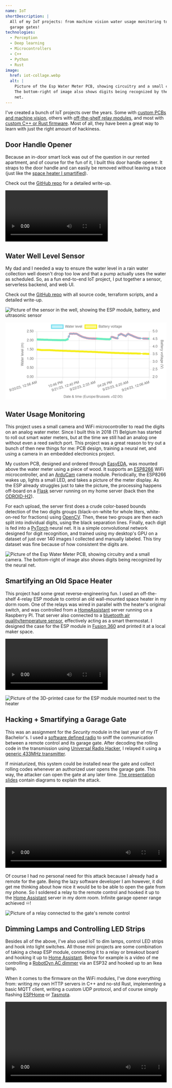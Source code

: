 ```yaml
---
name: IoT
shortDescription: |
  All of my IoT projects: from machine vision water usage monitoring to smartifying old space heaters or 
  garage gates!
technologies:
  - Perception
  - Deep learning
  - Microcontrollers
  - C++
  - Python
  - Rust
image:
  href: iot-collage.webp
  alt: |
    Picture of the Esp Water Meter PCB, showing circuitry and a small camera.
    The bottom-right of image also shows digits being recognized by the neural 
    net.
---
```


I've created a bunch of IoT projects over the years. Some with [custom PCBs and
machine vision](#water-usage-monitoring), others with [off-the-shelf relay
modules](#smartifying-an-old-space-heater), and most with [custom C++ or Rust
firmware](#water-well-level-sensor). Most of all, they have been a
great way to learn with just the right amount of hackiness.

## Door Handle Opener

Because an in-door smart lock was out of the question in our rented apartment,
and of course for the fun of it, I built this door handle opener. It straps to
the door handle and can easily be removed without leaving a trace (just like the
[space heater I smartified](#smartifying-an-old-space-heater)).

Check out the [GitHub repo](https://github.com/ubipo/door-handle-opener) for a 
detailed write-up.

<video width="320" controls>
  <source src="/content/projects/door-handle-opener-poc-demo.webm" type="video/mp4">
</video>

## Water Well Level Sensor

My dad and I needed a way to ensure the water level in a rain water collection
well doesn't drop too low and that a pump actually uses the water as scheduled.
So, as a fun end-to-end IoT project, I put together a sensor, serverless
backend, and web UI.

Check out the [GitHub repo](https://github.com/ubipo/water-well-level/) with all
source code, terraform scripts, and a detailed write-up.

![Picture of the sensor in the well, showing the ESP module, battery, and
ultrasonic sensor](water-well-level-sensor.jpg "Sensor in the well")

![Screenshot of the web UI showing the water level over time](water-well-level-webui.png "Web UI showing the water level over time")

## Water Usage Monitoring

This project uses a small camera and WiFi microcontroller to read the digits on
an analog water meter. Since I built this in 2018 (?) Belgium has started to 
roll out smart water meters, but at the time we still had an analog one without
even a reed switch port. This project was a great reason to try out a bunch of
then new things for me: PCB design, training a neural net, and using a camera
in an embedded electronics project.

My custom PCB, designed and ordered through [EasyEDA](https://easyeda.com/), was
mounted above the water meter using a piece of wood. It supports an
[ESP8266](https://www.espressif.com/en/products/socs/esp8266) WiFi
microcontroller, and an [ArduCam](https://www.arducam.com/) camera module.
Periodically, the ESP8266 wakes up, lights a small LED, and takes a picture of
the meter display. As the ESP already struggles just to take the picture, the
processing happens off-board on a [Flask](https://flask.palletsprojects.com)
server running on my home server (back then the
[ODROID-H2](https://www.hardkernel.com/shop/odroid-h2/)).

For each upload, the server first does a crude color-based bounds detection of
the two digits groups (black-on-white for whole liters, white-on-red for
fractions) using [OpenCV](https://opencv.org/). Then, these two groups are then
each split into individual digits, using the black separation lines. Finally,
each digit is fed into a [PyTorch](https://pytorch.org/) neural net. It is a
simple convolutional network designed for digit recognition, and trained using
my desktop's GPU on a dataset of just over 140 images I collected and manually
labeled. This tiny dataset was fine because of how consistent the digits are.

![Picture of the Esp Water Meter PCB, showing circuitry and a small camera. The
bottom-right of image also shows digits being recognized by the neural
net.](./ewam-with-recognition.webp "PCB of the device and an example of
digits being recognized")


## Smartifying an Old Space Heater

This project had some great reverse-engineering fun. I used an off-the-shelf
4-relay ESP module to control an old wall-mounted space heater in my dorm room.
One of the relays was wired in parallel with the heater's original switch, and
was controlled from a [HomeAssistant](https://www.home-assistant.io/) server
running on a Raspberry PI. That server also connected to a [bluetooth air
quality/temperature sensor](https://aranet.com/products/aranet4/), effectively
acting as a smart thermostat. I designed the case for the ESP module in [Fusion
360](https://www.autodesk.com/products/fusion-360/overview) and printed it at a
local maker space.

<video width="320" controls>
  <source src="/content/projects/space-heater-video.mp4" type="video/mp4">
</video> 

![Picture of the 3D-printed case for the ESP module mounted next to the
heater](space-heater-box.jpg "3D-printed case for the ESP module
mounted next to the heater")


## Hacking + Smartifying a Garage Gate

This was an assignment for the *Security* module in the last year of my IT
Bachelor's. I used a [software defined
radio](https://www.realtek.com/en/products/communications-network-ics/item/rtl2832u)
to sniff the communication between a remote control and its garage gate. After
decoding the rolling code in the transmission using [Universal Radio
Hacker](https://github.com/jopohl/urh), I relayed it using a [generic 433MHz
transmitter](https://www.adafruit.com/product/3071).

If miniaturized, this system could be installed near the gate and collect
rolling codes whenever an authorized user opens the garage gate. This way, the
attacker can open the gate at any later time. [The presentation
slides](/content/projects/gate-RF-replay.pdf) contain diagrams to explain the
attack.

<video controls preload="metadata" style="width: 100%;">
  <source src="/content/projects/gate-rf-replay-demo.mp4" type="video/mp4" />
  <track
    label="English"
    kind="subtitles"
    srclang="en"
    src="/content/projects/gate-rf-replay-demo.vtt"
    default />
</video>

Of course I had no personal need for this attack because I already had a remote
for the gate. Being the lazy software developer I am however, it did get me
thinking about how nice it would be to be able to open the gate from my phone.
So I soldered a relay to the remote control and hooked it up to the [Home
Assistant](https://www.home-assistant.io/) server in my dorm room. Infinite
garage opener range achieved ♾️!

![Picture of a relay connected to the gate's remote
control](gate-relay.jpg "Relay hooked up to the remote control")


## Dimming Lamps and Controlling LED Strips

Besides all of the above, I've also used IoT to dim lamps, control LED strips
and hook into light switches. All those mini projects are some combination of
taking a cheap ESP module, connecting it to a relay or breakout board and
hooking it up to [Home Assistant](https://www.home-assistant.io/). Below for
example is a video of me controlling a [RobotDyn AC
dimmer](https://www.amazon.com/GENUINE-RobotDYN-Programmable-Controller-Compatible/dp/B071X19VL1)
via an ESP32 and hooked up to an Ikea lamp.

When it comes to the firmware on the WiFi modules, I've done everything from:
writing my own HTTP servers in C++ and no-std Rust, implementing a basic MQTT
client, writing a custom UDP protocol, and of course simply flashing
[ESPHome](https://esphome.io/) or [Tasmota](https://tasmota.github.io/docs/).

<video controls style="width: 100%;">
  <source src="/content/projects/iot-dimming.mp4" type="video/mp4" />
</video>
